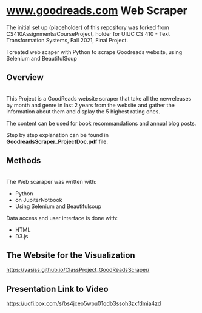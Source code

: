 # www.goodreads.com Web Scraper

The initial set up (placeholder) of this repository was forked from CS410Assignments/CourseProject, holder for UIUC CS 410 - Text Transformation Systems, Fall 2021, Final Project.

I created web scaper with Python to scrape Goodreads website, using Selenium and BeautifulSoup

## Overview
<br />This Project is a GoodReads website scraper that take all the newreleases by month and genre in last 2 years from the website and gather the information about them and display the 5 highest rating ones.

The content can be used for book recommandations and annual blog posts.

Step by step explanation can be found in **GoodreadsScraper_ProjectDoc.pdf** file.

## Methods
<br />The Web scaraper was written with:
- Python
- on JupiterNotbook
- Using Selenium and Beautifulsoup

Data access and user interface is done with:

- HTML
- D3.js 

## The Website for the Visualization
https://yasiss.github.io/ClassProject_GoodReadsScraper/

## Presentation Link to Video
https://uofi.box.com/s/bs4jceo5wpu01qdb3ssoh3zxfdmia4zd
